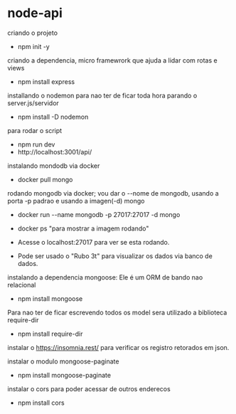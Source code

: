 # node-api

criando o projeto 
- npm init -y

criando a dependencia, micro framewrork que ajuda a lidar com rotas e views
- npm install express

installando o nodemon para nao ter de ficar toda hora parando o server.js/servidor
- npm install -D nodemon

para rodar o script
- npm run dev
- http://localhost:3001/api/

instalando mondodb via docker
- docker pull mongo

rodando mongodb via docker; vou dar o --nome de mongodb, usando a porta -p padrao e usando a imagen(-d) mongo
- docker run --name mongodb -p 27017:27017 -d mongo

- docker ps "para mostrar a imagem rodando"
- Acesse o localhost:27017 para ver se esta rodando.
- Pode ser usado o "Rubo 3t" para visualizar os dados via banco de dados.

instalando a dependencia mongoose: Ele é um ORM de bando nao relacional
- npm install mongoose

Para nao ter de ficar escrevendo todos os model sera utilizado a biblioteca require-dir
- npm install require-dir

instalar o https://insomnia.rest/ para verificar os registro retorados em json.

instalar o modulo mongoose-paginate
- npm install mongoose-paginate

instalar o cors para poder acessar de outros enderecos
- npm install cors